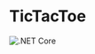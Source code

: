 # TicTacToe
![.NET Core](https://github.com/ArikMackenburg/TicTacToe/workflows/.NET%20Core/badge.svg)
